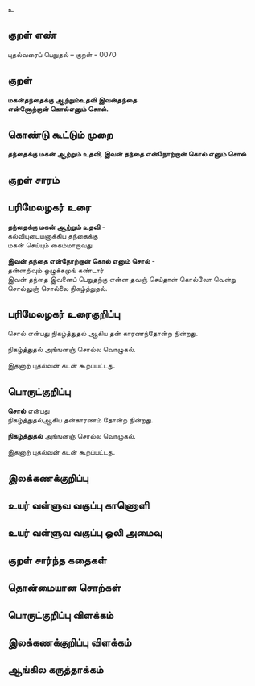 உ

## குறள் எண் 

புதல்வரைப் பெறுதல் – குறள் - 0070  

## குறள் 

**மகன்தந்தைக்கு ஆற்றும்உதவி இவன்தந்தை  
என்னோற்றான் கொல்எனும் சொல்.** 

## கொண்டு கூட்டும் முறை

**தந்தைக்கு மகன் ஆற்றும் உதவி, இவன் தந்தை என்நோற்றான் கொல் எனும் சொல்**  

## குறள் சாரம் 


## பரிமேலழகர் உரை

**தந்தைக்கு மகன் ஆற்றும் உதவி** -  
கல்வியுடையனாக்கிய தந்தைக்கு  
மகன் செய்யும் கைம்மாறாவது  

**இவன் தந்தை என்நோற்றான் கொல் எனும் சொல்** -  
தன்னறிவும் ஒழுக்கமுங் கண்டார்  
இவன் தந்தை இவனைப் பெறுதற்கு என்ன தவஞ் செய்தான் கொல்லோ வென்று  
சொல்லுஞ் சொல்லை நிகழ்த்துதல்.  

## பரிமேலழகர் உரைகுறிப்பு   

சொல் என்பது நிகழ்த்துதல் ஆகிய தன் காரணந்தோன்ற நின்றது.   

நிகழ்த்துதல் அங்ஙனஞ் சொல்ல வொழுகல்.

இதனாற் புதல்வன் கடன் கூறப்பட்டது.    

## பொருட்குறிப்பு 

**சொல்** என்பது  
நிகழ்த்துதல்ஆகிய தன்காரணம் தோன்ற நின்றது. 

**நிகழ்த்துதல்** அங்ஙனஞ் சொல்ல வொழுகல்.   

இதனாற் புதல்வன் கடன் கூறப்பட்டது.  

## இலக்கணக்குறிப்பு  


## உயர் வள்ளுவ வகுப்பு காணொளி


## உயர் வள்ளுவ வகுப்பு ஒலி அமைவு 

 
## குறள் சார்ந்த கதைகள் 


## தொன்மையான சொற்கள்


## பொருட்குறிப்பு விளக்கம்


## இலக்கணக்குறிப்பு விளக்கம்


## ஆங்கில கருத்தாக்கம் 



